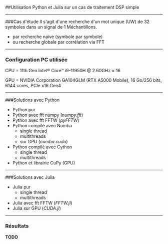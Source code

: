 ##Utilisation Python et Julia sur un cas de traitement DSP simple
___
###Cas d'étude
Il s'agit d'une recherche d'un mot unique (UW) de 32 symboles dans un signal de 1 Méchantillons.

- par recherche naïve (symbole par symbole)
- ou recherche globale par corrélation via FFT
___

### Configuration PC utilisée
CPU = 11th Gen Intel® Core™ i9-11950H @ 2.60GHz × 16

GPU = NVIDIA Corporation GA104GLM (RTX A5000 Mobile), 16 Go/256 bits, 6144 cores, PCIe x16 Gen4
___

###Solutions avec Python
- Python pur
- Python avec fft numpy (*numpy.fft*)
- Python avec fft FFTW (*pyFFTW*)
- Python compilé avec Numba
	- single thread
	- multithreads
	- sur GPU (*numba.cuda*)
- Python compilé avec Cython
	- single thread
	- multithreads
- Python et librairie CuPy (GPU)
___

###Solutions avec Julia
- Julia pur
	- single thread
	- multithreads
- Julia avec fft FFTW (*FFTW.jl*)
- Julia sur GPU (*CUDA.jl*)
___

### Résultats

**TODO**
